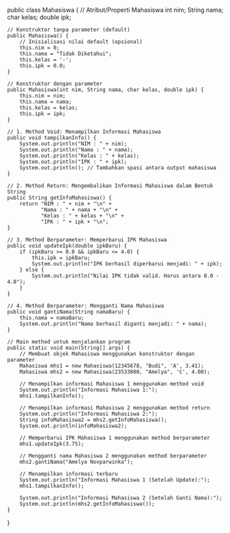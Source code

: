 public class Mahasiswa {
    // Atribut/Properti Mahasiswa
    int nim;
    String nama;
    char kelas;
    double ipk;

    // Konstruktor tanpa parameter (default)
    public Mahasiswa() {
        // Inisialisasi nilai default (opsional)
        this.nim = 0;
        this.nama = "Tidak Diketahui";
        this.kelas = '-';
        this.ipk = 0.0;
    }

    // Konstruktor dengan parameter
    public Mahasiswa(int nim, String nama, char kelas, double ipk) {
        this.nim = nim;
        this.nama = nama;
        this.kelas = kelas;
        this.ipk = ipk;
    }

    // 1. Method Void: Menampilkan Informasi Mahasiswa
    public void tampilkanInfo() {
        System.out.println("NIM : " + nim);
        System.out.println("Nama : " + nama);
        System.out.println("Kelas : " + kelas);
        System.out.println("IPK : " + ipk);
        System.out.println(); // Tambahkan spasi antara output mahasiswa
    }

    // 2. Method Return: Mengembalikan Informasi Mahasiswa dalam Bentuk String
    public String getInfoMahasiswa() {
        return "NIM : " + nim + "\n" +
               "Nama : " + nama + "\n" +
               "Kelas : " + kelas + "\n" +
               "IPK : " + ipk + "\n";
    }

    // 3. Method Berparameter: Memperbarui IPK Mahasiswa
    public void updateIpk(double ipkBaru) {
        if (ipkBaru >= 0.0 && ipkBaru <= 4.0) {
            this.ipk = ipkBaru;
            System.out.println("IPK berhasil diperbarui menjadi: " + ipk);
        } else {
            System.out.println("Nilai IPK tidak valid. Harus antara 0.0 - 4.0");
        }
    }

    // 4. Method Berparameter: Mengganti Nama Mahasiswa
    public void gantiNama(String namaBaru) {
        this.nama = namaBaru;
        System.out.println("Nama berhasil diganti menjadi: " + nama);
    }

    // Main method untuk menjalankan program
    public static void main(String[] args) {
        // Membuat objek Mahasiswa menggunakan konstruktor dengan parameter
        Mahasiswa mhs1 = new Mahasiswa(12345678, "Budi", 'A', 3.41);
        Mahasiswa mhs2 = new Mahasiswa(23533800, "Amelya", 'C', 4.00);

        // Menampilkan informasi Mahasiswa 1 menggunakan method void
        System.out.println("Informasi Mahasiswa 1:");
        mhs1.tampilkanInfo();

        // Menampilkan informasi Mahasiswa 2 menggunakan method return
        System.out.println("Informasi Mahasiswa 2:");
        String infoMahasiswa2 = mhs2.getInfoMahasiswa();
        System.out.println(infoMahasiswa2);

        // Memperbarui IPK Mahasiswa 1 menggunakan method berparameter
        mhs1.updateIpk(3.75);

        // Mengganti nama Mahasiswa 2 menggunakan method berparameter
        mhs2.gantiNama("Amelya Novparwinka");

        // Menampilkan informasi terbaru
        System.out.println("Informasi Mahasiswa 1 (Setelah Update):");
        mhs1.tampilkanInfo();

        System.out.println("Informasi Mahasiswa 2 (Setelah Ganti Nama):");
        System.out.println(mhs2.getInfoMahasiswa());
    }
}
